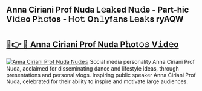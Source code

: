 ## Anna Ciriani Prof Nuda L𝚎a𝚔ed N𝚞𝚍e - Part-hic Vi𝚍𝚎o P𝚑𝚘tos - H𝚘𝚝 O𝚗𝚕yf𝚊ns L𝚎a𝚔s ryAQW

# <h2><a href="http://kfddbc.oniu.top/?m=Anna+Ciriani+Prof+Nuda">🔗👉 🔴 Anna Ciriani Prof Nuda P𝚑ot𝚘𝚜 V𝚒d𝚎o</a></h2>

[![Anna Ciriani Prof Nuda Nu𝚍e𝚜](https://i.imgur.com/0qMVB7G.gif)](http://kfddbc.oniu.top/?m=Anna+Ciriani+Prof+Nuda)
Social media personality Anna Ciriani Prof Nuda, acclaimed for disseminating dance and lifestyle ideas, through presentations and personal vlogs. Inspiring public speaker Anna Ciriani Prof Nuda, celebrated for their ability to inspire and motivate large audiences.  

